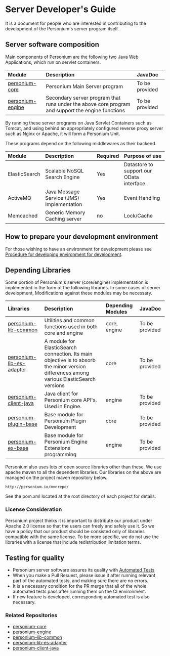 # Server Developer's Guide  

It is a document for people who are interested in contributing to the development of the Personium's server program itself.

## Server software composition

Main components of Personium are the following two Java Web Applications, which run on servlet containers.

|Module|Description|JavaDoc|
|:--|:--|:--|
|[personium-core](https://github.com/personium/personium-core)|Personium Main Server program|To be provided|
|[personium-engine](https://github.com/personium/personium-engine)|Secondary server program that runs under the above core program and support the engine functions|To be provided|

By running these server programs on Java Servlet Containers such as Tomcat, and  using behind an appropriately configured reverse proxy server such as Nginx or Apache, it will form a Personium Unit.

These programs depend on the following middlewares as their backend.

|Module|Description|Required|Purpose of use|
|:--|:--|:--|:--|
|ElasticSearch|Scalable NoSQL Search Engine|Yes|Datastore to support our OData interface.|
|ActiveMQ|Java Message Service (JMS) Implementation |Yes|Event Handling|
|Memcached|Generic Memory Caching server|no|Lock/Cache|

## How to prepare your development environment

For those wishing to have an environment for development please see [Procedure for developing environment for development](./build_development_environment.md).

## Depending Libraries

Some portion of Personium's server (core/engine) implementation is implemented in the form of the following libraries. In some cases of server development, Modifications against these modules may be necessary.

|Libraries|Description|Depending Modules|JavaDoc|
|:--|:--|:--|:--|
|[personium-lib-common](https://github.com/personium/personium-lib-common)|Utilities and common functions used in both core and engine|core, engine|To be provided|
|[personium-lib-es-adapter](https://github.com/personium/personium-lib-es-adapter)|A module for ElasticSearch connection. Its main objective is to absorb the minor version differences among various ElasticSearch versions|core|To be provided|
|[personium-client-java](https://github.com/personium/personium-client-java)|Java client for Personium core API's. Used in Engine.|engine|To be provided|
|[personium-plugin-base](https://github.com/personium/personium-plugin-base)|Base module for Personium Plugin Development|core|To be provided|
|[personium-ex-base](https://github.com/personium/personium-ex-base)|Base module for Personium Engine Extensions programming |engine|To be provided|

Personium also uses lots of open source libraries other than these. 
We use apache maven to all the dependent libraries. Our libraries on the above 
are managed on the project maven repository below.

    http://personium.io/mvnrepo/

See the pom.xml located at the root directory of each project for details.

### License Consideration

Personium project thinks it is important to distribute our product under Apache 2.0 license so that the users can freely and safely use it.
So we have a policy that our product should be consisted only of libraries compatible with the same license.
To be more specific, we do not use the libraries with a license that include redistribution limitation terms.

## Testing for quality

* Personium server software assures its quality with [Automated Tests](./personium_tests.md) 
* When you make a Pull Resuest, please issue it after running relevant part of the automated tests, and making sure there are no errors.
* It is a necessary condition for the PR merge that all of the whole automated tests pass after running them on the CI environment.
* If new feature is developed, corresponding automated test is also necessary.

### Related Repositories

  - [personium-core](https://github.com/personium/personium-core)
  - [personium-engine](https://github.com/personium/personium-engine)
  - [personium-lib-common](https://github.com/personium/personium-lib-common)
  - [personium-lib-es-adapter](https://github.com/personium/personium-lib-es-adapter)
  - [personium-client-java](https://github.com/personium/personium-client-java)
